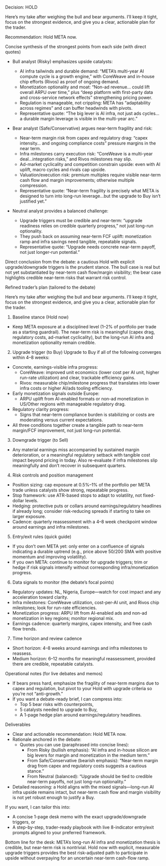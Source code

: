 Decision: HOLD

Here’s my take after weighing the bull and bear arguments. I’ll keep it tight, focus on the strongest evidence, and give you a clear, actionable plan for the trader.

Recommendation: Hold META now.

Concise synthesis of the strongest points from each side (with direct quotes)

- Bull analyst (Risky) emphasizes upside catalysts:
  - AI infra tailwinds and durable demand: “META’s multi-year AI compute cycle is a growth engine,” with CoreWeave and in-house chip efforts (Rivos) as proof of ongoing demand.
  - Monetization optionality and moat: “Non-ad revenue… could lift overall ARPU over time,” plus “deep platform with first-party data and cross-service network effects” strengthening pricing power.
  - Regulation is manageable, not crippling: META has “adaptability across regimes” and can buffer headwinds with pivots.
  - Representative quote: “The big lever is AI infra, not just ads cycles…a durable margin leverage is visible in the multi-year arc.”

- Bear analyst (Safe/Conservative) argues near-term fragility and risk:
  - Near-term margin risk from capex and regulatory drag: “capex intensity… and ongoing compliance costs” pressure margins in the near term.
  - Infra milestones carry execution risk: “CoreWeave is a multi-year deal…integration risks,” and Rivos milestones may slip.
  - Ad-market cyclicality and competition constrain upside: even with AI uplift, macro cycles and rivals cap upside.
  - Valuation/execution risk: premium multiples require visible near-term cash flow and margin improvements; otherwise multiple compression.
  - Representative quote: “Near-term fragility is precisely what META is designed to turn into long-run leverage…but the upgrade to Buy isn’t justified yet.”

- Neutral analyst provides a balanced challenge:
  - Upgrade triggers must be credible and near-term: “upgrade readiness relies on credible quarterly progress,” not just long-run optionality.
  - They push back on assuming near-term FCF uplift: monetization ramp and infra savings need tangible, repeatable signals.
  - Representative quote: “Upgrade needs concrete near-term payoff, not just longer-run potential.”

Direct conclusion from the debate: a cautious Hold with explicit upgrade/downgrade triggers is the prudent stance. The bull case is real but not yet substantiated by near-term cash flow/margin visibility; the bear case highlights credible near-term risks that warrant risk control.

Refined trader’s plan (tailored to the debate)

Here’s my take after weighing the bull and bear arguments. I’ll keep it tight, focus on the strongest evidence, and give you a clear, actionable plan for the trader.

1) Baseline stance (Hold now)
- Keep META exposure at a disciplined level (1–2% of portfolio per trade as a starting guardrail). The near-term risk is meaningful (capex drag, regulatory costs, ad-market cyclicality), but the long-run AI infra and monetization optionality remain credible.

2) Upgrade trigger (to Buy)
Upgrade to Buy if all of the following converges within 4–8 weeks:
- Concrete, earnings-visible infra progress:
  - CoreWeave: improved unit economics (lower cost per AI unit, higher run-rate utilization) and clear, trackable efficiency gains.
  - Rivos: measurable chip/milestone progress that translates into lower infra costs or higher AI/ads tooling efficiency.
- Early monetization signals outside Europe:
  - ARPU uplift from AI-enabled formats or non-ad monetization in US/Other regions with manageable regulatory drag.
- Regulatory clarity progress:
  - Signs that near-term compliance burden is stabilizing or costs are moderating versus current expectations.
- All three conditions together create a tangible path to near-term margin/FCF improvement, not just long-run potential.

3) Downgrade trigger (to Sell)
- Any material earnings miss accompanied by sustained margin deterioration, or a meaningful regulatory setback with tangible cost impact beyond pricing in today. Also re-evaluate if infra milestones slip meaningfully and don’t recover in subsequent quarters.

4) Risk controls and position management
- Position sizing: cap exposure at 0.5%–1% of the portfolio per META trade unless catalysts show strong, repeatable progress.
- Stop framework: use ATR-based stops to adapt to volatility, not fixed-dollar levels.
- Hedging: protective puts or collars around earnings/regulatory headlines if already long; consider risk-reducing spreads if starting to take on larger exposure.
- Cadence: quarterly reassessment with a 4–8 week checkpoint window around earnings and infra milestones.

5) Entry/exit rules (quick guide)
- If you don’t own META yet: only enter on a confluence of signals indicating a durable uptrend (e.g., price above 50/200 SMA with positive momentum and improving volatility).
- If you own META: continue to monitor for upgrade triggers; trim or hedge if risk signals intensify without corresponding infra/monetization progress.

6) Data signals to monitor (the debate’s focal points)
- Regulatory updates: NL, Nigeria, Europe—watch for cost impact and any acceleration toward clarity.
- Infra milestones: CoreWeave utilization, cost-per-AI unit, and Rivos chip milestones; look for run-rate efficiencies.
- Monetization progress: ARPU lift from AI-enabled ads and non-ad monetization in key regions; monitor regional mix.
- Earnings cadence: quarterly margins, capex intensity, and free cash flow trends.

7) Time horizon and review cadence
- Short horizon: 4–8 weeks around earnings and infra milestones to reassess.
- Medium horizon: 6–12 months for meaningful reassessment, provided there are credible, repeatable catalysts.

Operational notes (for live debates and memos)
- If bears press hard, emphasize the fragility of near-term margins due to capex and regulation, but pivot to your Hold with upgrade criteria so you’re not “anti-growth.” 
- If you want a debate-ready brief, I can compress into:
  - Top 5 bear risks with counterpoints, 
  - 5 catalysts needed to upgrade to Buy, 
  - A 1-page hedge plan around earnings/regulatory headlines.

Deliverables

- Clear and actionable recommendation: Hold META now.
- Rationale anchored in the debate:
  - Quotes you can use (paraphrased into concise lines):
    - From Risky (bullish emphasis): “AI infra and in-house silicon are big levers for margin and monetization in the medium term.”
    - From Safe/Conservative (bearish emphasis): “Near-term margin drag from capex and regulatory costs suggests a cautious stance.”
    - From Neutral (balanced): “Upgrade should be tied to credible near-term payoffs, not just long-run optionality.”
- Detailed reasoning: a Hold aligns with the mixed signals—long-run AI infra upside remains intact, but near-term cash flow and margin visibility is not yet robust enough to justify a Buy.

If you want, I can tailor this into:
- A concise 1-page desk memo with the exact upgrade/downgrade triggers, or
- A step-by-step, trader-ready playbook with live 8-indicator entry/exit prompts aligned to your preferred framework.

Bottom line for the desk: META’s long-run AI infra and monetization thesis is credible, but near-term risk is nontrivial. Hold now with explicit, measurable upgrade triggers provides the best risk-adjusted path to participate in upside without overpaying for an uncertain near-term cash-flow ramp.